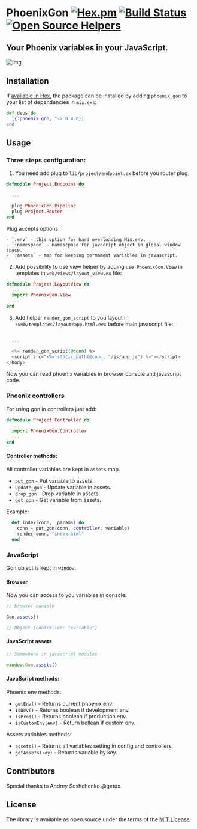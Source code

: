 # PhoenixGon [![Hex.pm](https://img.shields.io/hexpm/v/plug.svg)](https://hex.pm/packages/phoenix_gon) [![Build Status](https://travis-ci.org/khusnetdinov/phoenix_gon.svg?branch=master)](https://travis-ci.org/khusnetdinov/phoenix_gon) [![Open Source Helpers](https://www.codetriage.com/khusnetdinov/phoenix_gon/badges/users.svg)](https://www.codetriage.com/khusnetdinov/phoenix_gon)
## Your Phoenix variables in your JavaScript.

![img](http://res.cloudinary.com/dtoqqxqjv/image/upload/v1492849051/github/gon.png)

## Installation

If [available in Hex](https://hex.pm/docs/publish), the package can be installed
by adding `phoenix_gon` to your list of dependencies in `mix.exs`:

```elixir
def deps do
  [{:phoenix_gon, "~> 0.4.0}]
end
```

## Usage

### Three steps configuration:

1) You need add plug to `lib/project/endpoint.ex` before you router plug.

```elixir
defmodule Project.Endpoint do

  ...

  plug PhoenixGon.Pipeline
  plug Project.Router
end
```

Plug accepts options:

    - `:env` - this option for hard overloading Mix.env.
    - `:namespace` - namescpase for javacript object in global window space.
    - `:assets` - map for keeping permament variables in javascript.

2) Add possibility to use view helper by adding `use PhoenixGon.View` in templates in `web/views/layout_view.ex` file:

```elixir
defmodule Project.LayoutView do
  ...
  import PhoenixGon.View
  ...
end

```

3) Add helper `render_gon_script` to you layout in `/web/templates/layout/app.html.eex` before main javascript file:

```elixir

  ...

  <%= render_gon_script(@conn) %>
  <script src="<%= static_path(@conn, "/js/app.js") %>"></script>
</body>
```

Now you can read phoenix variables in browser console and javascript code.


### Phoenix controllers

For using gon in controllers just add:

```elixir
defmodule Project.Controller do
  ...
  import PhoenixGon.Controller
  ...
end
```

#### Controller methods:

All controller variables are kept in `assets` map.

- `put_gon` - Put variable to assets.
- `update_gon` - Update variable in assets.
- `drop_gon` - Drop variable in assets.
- `get_gon` - Get variable from assets.

Example:

```elixir
  def index(conn, _params) do
    conn = put_gon(conn, controller: variable)
    render conn, "index.html"
  end
```

### JavaScript

Gon object is kept in `window`.

#### Browser

Now you can access to you variables in console:

```javascript
// browser console

Gon.assets()

// Object {controller: "variable"}
```

#### JavaScript assets

```JavaScript
// Somewhere in javascript modules

window.Gon.assets()

```

#### JavaScript methods:

Phoenix env methods:

  - `getEnv()` - Returns current phoenix env.
  - `isDev()` - Returns boolean if development env.
  - `isProd()` - Returns boolean if production env.
  - `isCustomEnv(env)` - Return bollean if custom env.

Assets variables methods:

  - `assets()` - Returns all variables setting in config and controllers.
  - `getAssets(key)` - Returns variable by key.

## Contributors

Special thanks to Andrey Soshchenko @getux.

## License

The library is available as open source under the terms of the [MIT License](http://opensource.org/licenses/MIT).
